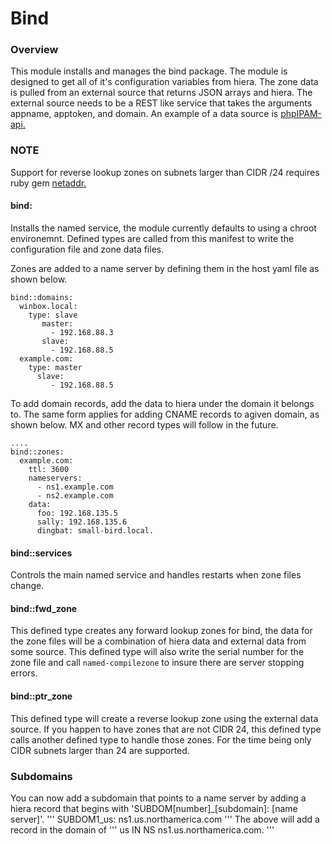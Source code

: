 Bind
=====

### Overview ###

This module installs and manages the bind package.  The module is designed to get all of it's configuration variables from hiera.  The zone data is pulled from an external source that returns JSON arrays and hiera.  The external source needs to be a REST like service that takes the arguments appname, apptoken, and domain.  An example of a data source is [phpIPAM-api.](https://github.com/covermymeds/phpIPAM-api)

### NOTE ###

Support for reverse lookup zones on subnets larger than CIDR /24 requires ruby gem [netaddr.](https://rubygems.org/gems/netaddr/versions/1.5.0)

#### bind: ####
Installs the named service, the module currently defaults to using a chroot environemnt.  Defined types are called from this manifest to write the configuration file and zone data files.

Zones are added to a name server by defining them in the host yaml file as shown below.

```
bind::domains:
  winbox.local:
    type: slave
       master:
         - 192.168.88.3
       slave:
         - 192.168.88.5
  example.com:
    type: master
      slave:
         - 192.168.88.5
```

To add domain records, add the data to hiera under the domain it belongs to.  The same form applies for adding CNAME records to agiven domain, as shown below.  MX and other record types will follow in the future.

```
....
bind::zones:
  example.com:
    ttl: 3600
    nameservers:
      - ns1.example.com
      - ns2.example.com
    data:
      foo: 192.168.135.5
      sally: 192.168.135.6
      dingbat: small-bird.local.
```


#### bind::services ####
Controls the main named service and handles restarts when zone files change.

#### bind::fwd_zone ####
This defined type creates any forward lookup zones for bind, the data for the zone files will be a combination of hiera data and external data from some source.  This defined type will also write the serial number for the zone file and call ```named-compilezone``` to insure there are server stopping errors.

#### bind::ptr_zone ####
This defined type will create a reverse lookup zone using the external data source.  If you happen to have zones that are not CIDR 24, this defined type calls another defined type to handle those zones.  For the time being only CIDR subnets larger than 24 are supported.

### Subdomains ###
You can now add a subdomain that points to a name server by adding a hiera record that begins with 'SUBDOM[number]_[subdomain]: [name server]'.
'''
SUBDOM1_us: ns1.us.northamerica.com
'''
The above will add a record in the domain of 
'''
us IN NS ns1.us.northamerica.com.
'''
